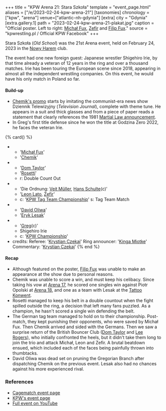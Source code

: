 +++
title = "KPW Arena 21: Stara Szkoła"
template = "event_page.html"
aliases = ["/e/2023-02-24-kpw-arena-21"]
[taxonomies]
chronology = ["kpw", "arena"]
venue=["atlantic-nh-gdynia"]
[extra]
city = "Gdynia"
[extra.gallery.1]
path = "2023-02-24-kpw-arena-21-plakat.jpg"
caption = "Official poster. Left to right: [Michał Fux](@/w/michal-fux.md), [Zefir](@/w/zefir.md) and [Filip Fux](@/w/filip-fux.md)."
source = "kpwrestling.pl / Official KPW Facebook"
+++

Stara Szkoła (_Old School_) was the 21st Arena event, held on February 24, 2023 in the [Nowy Harem](@/v/atlantic-nh-gdynia.md) club.

The event had one new foreign guest: Japanese wrestler Shigehiro Irie, by that time already a veteran of 12 years in the ring and over a thousand matches. Irie has been touring the European scene since 2018, appearing in almost all the independent wrestling companies. On this event, he would have his only match in Poland so far.

#### Build-up

* [Chemik's promo](https://www.youtube.com/watch?v=yPeh98qc6YA) starts by imitating the communist-era news show Dziennik Telewizyjny (_Television Journal_), complete with theme tune. He appears in a suit and thick glasses and from a piece of paper reads a statement that clearly references the 1981 [Martial Law announcement](https://www.youtube.com/watch?v=7MHPrdAbse0).
* In Greg's first title defense since he won the title at Godzina Zero 2022, he faces the veteran Irie.

{% card() %}
- - '[Michał Fux](@/w/michal-fux.md)'
  - '[Chemik](@/w/chemik.md)'
- - '[Dom Taylor](@/w/dom-taylor.md)'
  - '[Rosetti](@/w/rosetti.md)'
  - r: Double Count Out
- - 'Die Ordnung: [Veit Müller](@/w/veit-mueller.md), [Hans Schulte](@/w/hans-schulte.md)(c)'
  - '[Leon Lato](@/w/leon-lato.md), [Zefir](@/w/zefir.md)'
  - c: '[KPW Tag Team Championship](@/c/kpw-tag-team-championship.md)'
    s: Tag Team Match
- - '[David Oliwa](@/w/david-oliwa.md)'
  - '[Eryk Lesak](@/w/eryk-lesak.md)'
- - '[Greg](@/w/greg.md)(c)'
  - Shigehiro Irie
  - c: '[KPW Championship](@/c/kpw-championship.md)'
- credits:
    Referee: '[Krystian Czekaj](@/w/krystian-czekaj.md)'
    Ring announcer: '[Kinga Miotke](@/w/kinga-miotke.md)'
    Commentary: '[Krystian Czekaj](@/w/krystian-czekaj.md)'
{% end %}

#### Recap

* Although featured on the poster, [Filip Fux](@/w/filip-fux.md) was unable to make an appearance at the show due to personal reasons.
* Chemik was unable to score a win, and must keep his celibacy. Since taking his vow at [Arena 17](@/e/kpw/2021-08-21-kpw-arena-17.md),
he scored one singles win against Piotr Opolski at [Arena 18](@/e/kpw/2022-03-18-kpw-arena-18.md),
and one as a team with Lesak at the [Tattoo Konwent](@/e/kpw/2022-07-30-kpw-tattoo-konwent-2022.md).
* Rosetti managed to keep his belt in a double countout when the fight spilled outside the ring, a decision that left many fans puzzled. As a champion, he hasn't scored a single win defending the belt.
* The German tag team managed to hold on to their championship. Post-match, they kept punishing their opponents, who were saved by Michał Fux. Then Chemik arrived and sided with the Germans. Then we saw a surprise return of the British Bouncer Club ([Dom Taylor](@/w/dom-taylor.md) and [Lee Rogers](@/w/lee-rogers.md)), who initially confronted the heels, but it didn't take them long to join the trio and attack Michał, Leon and Zefir. A brutal beatdown ensued, which included each of the faces being painfully thrown into thumbtacks.
* David Oliwa was dead set on pruning the Gregorian Branch after dispatching Chemik on the previous event. Lesak also had no chances against his more experienced rival.

### References

* [Cagematch event page](https://www.cagematch.net/?id=1&nr=360867)
* [KPW's event page](https://kpwrestling.pl/events/kpw-arena-21/)
* [Full event on YouTube](https://www.youtube.com/watch?v=QXtSn3Qlwlg)
